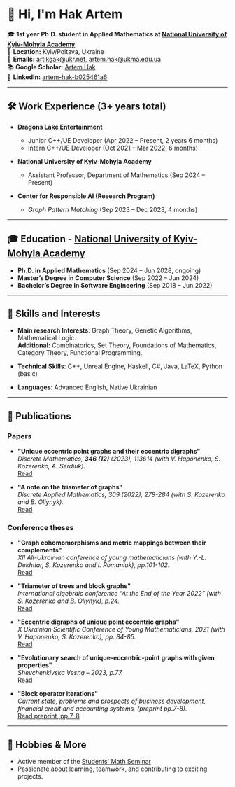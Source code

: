 # 👋 Hi, I'm Hak Artem

🎓 **1st year Ph.D. student in Applied Mathematics at [National University of Kyiv-Mohyla Academy](https://www.ukma.edu.ua/eng/)**\
📍 **Location:** Kyiv/Poltava, Ukraine\
📧 **Emails:** [artikgak@ukr.net](mailto:artikgak@ukr.net), [artem.hak@ukma.edu.ua](mailto:artem.hak@ukma.edu.ua)\
📚 **Google Scholar:** [Artem Hak](https://scholar.google.com)\
🔗 **LinkedIn:** [artem-hak-b025461a6](https://www.linkedin.com/in/artem-hak-b025461a6)

---

## 🛠️ Work Experience (3+ years total)

- **Dragons Lake Entertainment**  
  - Junior C++/UE Developer (Apr 2022 – Present, 2 years 6 months)  
  - Intern C++/UE Developer (Oct 2021 – Mar 2022, 6 months)

- **National University of Kyiv-Mohyla Academy**  
  - Assistant Professor, Department of Mathematics (Sep 2024 – Present)

- **Center for Responsible AI (Research Program)**  
  - *Graph Pattern Matching* (Sep 2023 – Dec 2023, 4 months)

---

## 🎓 Education - [National University of Kyiv-Mohyla Academy](https://www.ukma.edu.ua/eng/)

- **Ph.D. in Applied Mathematics** (Sep 2024 – Jun 2028, ongoing)   
- **Master’s Degree in Computer Science** (Sep 2022 – Jun 2024)  
- **Bachelor’s Degree in Software Engineering** (Sep 2018 – Jun 2022)

---

## 🧠 Skills and Interests

- **Main research Interests**: Graph Theory, Genetic Algorithms, Mathematical Logic.\
  **Additional:** Combinatorics, Set Theory, Foundations of Mathematics, Category Theory, Functional Programming.

- **Technical Skills**:  C++, Unreal Engine, Haskell, C#, Java, LaTeX, Python (basic)

- **Languages**:  Advanced English, Native Ukrainian

---

## 📄 Publications

### Papers 

- **"Unique eccentric point graphs and their eccentric digraphs"**\
   *Discrete Mathematics, **346 (12)** (2023), 113614 (with V. Haponenko, S. Kozerenko, A. Serdiuk).*\
   [Read](https://www.sciencedirect.com/science/article/pii/S0012365X2300300X)

- **"A note on the triameter of graphs"**\
   *Discrete Applied Mathematics, 309 (2022), 278-284 (with S. Kozerenko and B. Oliynyk).*\
   [Read](https://www.sciencedirect.com/science/article/abs/pii/S0166218X21004881)

### Conference theses 

- **"Graph cohomomorphisms and metric mappings between their complements"**\
   *XII All-Ukrainian conference of young mathematicians (with Y.-L. Dekhtiar, S. Kozerenko and I. Romaniuk), pp.101-102.*\
   [Read](https://ekmair.ukma.edu.ua/server/api/core/bitstreams/5860ea4d-f1f6-404a-a2d6-5bf29283bae8/content)

- **"Triameter of trees and block graphs"**\
   *International algebraic conference “At the End of the Year 2022” (with S. Kozerenko and B. Oliynyk), p.24.*\
   [Read](https://www.imath.kiev.ua/~algebra/algebra2022/abstracts)

- **"Eccentric digraphs of unique point eccentric graphs"**\
   *X Ukrainian Scientific Conference of Young Mathematicians, 2021 (with V. Haponenko, S. Kozerenko), pp. 84-85.*\
   [Read](http://matan.kpi.ua/public/files/2021/ysXconf/ysXabstracts.pdf)

- **"Evolutionary search of unique-eccentric-point graphs with given properties"**\
   *Shevchenkivska Vesna – 2023, p.77.*\
   [Read](https://probability.knu.ua/shv2023/ShV_2023.pdf)

- **"Block operator iterations"**\
   *Current state, problems and prospects of business development, financial credit and accounting systems, (preprint pp.7-8).*\
   [Read preprint, pp.7-8](https://docs.google.com/document/d/1Z7XCDZkEUyx3IaNGK3WPWa8nxylM5d0197dQlJACSos/edit)

---

## 🌱 Hobbies & More

- Active member of the [Students' Math Seminar](https://www.facebook.com/studmathseminar)  
- Passionate about learning, teamwork, and contributing to exciting projects.


<!--
**artikgak/artikgak** is a ✨ _special_ ✨ repository because its `README.md` (this file) appears on your GitHub profile.

Here are some ideas to get you started:

- 🔭 I’m currently working on ...
- 🌱 I’m currently learning ...
- 👯 I’m looking to collaborate on ...
- 🤔 I’m looking for help with ...
- 💬 Ask me about ...
- 📫 How to reach me: ...
- 😄 Pronouns: ...
- ⚡ Fun fact: ...
-->
